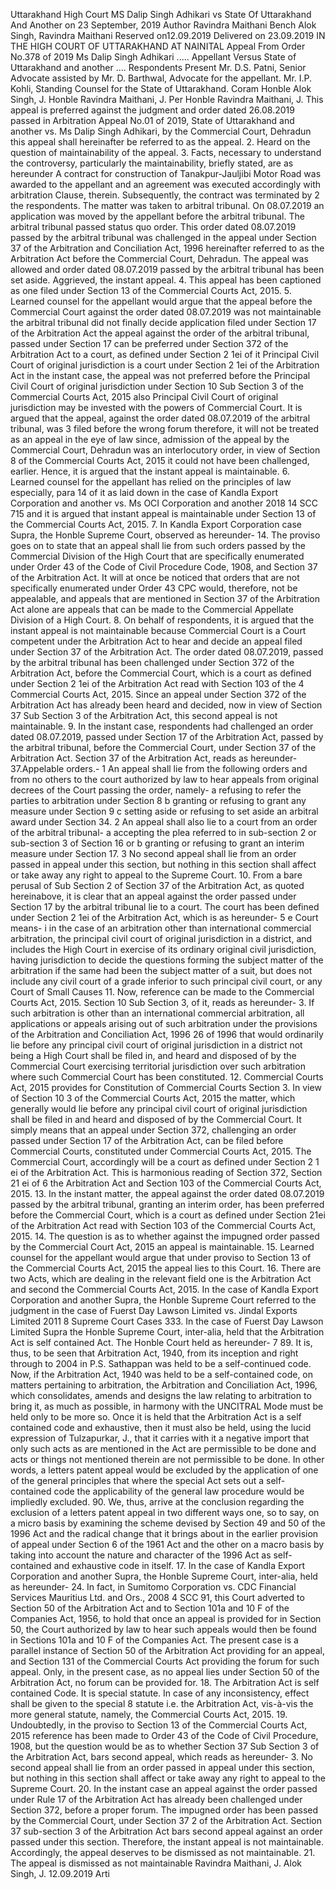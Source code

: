Uttarakhand High Court MS Dalip Singh Adhikari vs State Of Uttarakhand And Another on 23 September, 2019 Author Ravindra Maithani Bench Alok Singh, Ravindra Maithani Reserved on12.09.2019 Delivered on 23.09.2019 IN THE HIGH COURT OF UTTARAKHAND AT NAINITAL Appeal From Order No.378 of 2019 Ms Dalip Singh Adhikari ..... Appellant Versus State of Uttarakhand and another .... Respondents Present Mr. D.S. Patni, Senior Advocate assisted by Mr. D. Barthwal, Advocate for the appellant. Mr. I.P. Kohli, Standing Counsel for the State of Uttarakhand. Coram Honble Alok Singh, J. Honble Ravindra Maithani, J. Per Honble Ravindra Maithani, J. This appeal is preferred against the judgment and order dated 26.08.2019 passed in Arbitration Appeal No.01 of 2019, State of Uttarakhand and another vs. Ms Dalip Singh Adhikari, by the Commercial Court, Dehradun this appeal shall hereinafter be referred to as the appeal. 2. Heard on the question of maintainability of the appeal. 3. Facts, necessary to understand the controversy, particularly the maintainability, briefly stated, are as hereunder A contract for construction of Tanakpur-Jauljibi Motor Road was awarded to the appellant and an agreement was executed accordingly with arbitration Clause, therein. Subsequently, the contract was terminated by 2 the respondents. The matter was taken to arbitral tribunal. On 08.07.2019 an application was moved by the appellant before the arbitral tribunal. The arbitral tribunal passed status quo order. This order dated 08.07.2019 passed by the arbitral tribunal was challenged in the appeal under Section 37 of the Arbitration and Conciliation Act, 1996 hereinafter referred to as the Arbitration Act before the Commercial Court, Dehradun. The appeal was allowed and order dated 08.07.2019 passed by the arbitral tribunal has been set aside. Aggrieved, the instant appeal. 4. This appeal has been captioned as one filed under Section 13 of the Commercial Courts Act, 2015. 5. Learned counsel for the appellant would argue that the appeal before the Commercial Court against the order dated 08.07.2019 was not maintainable the arbitral tribunal did not finally decide application filed under Section 17 of the Arbitration Act the appeal against the order of the arbitral tribunal, passed under Section 17 can be preferred under Section 372 of the Arbitration Act to a court, as defined under Section 2 1ei of it Principal Civil Court of original jurisdiction is a court under Section 2 1ei of the Arbitration Act in the instant case, the appeal was not preferred before the Principal Civil Court of original jurisdiction under Section 10 Sub Section 3 of the Commercial Courts Act, 2015 also Principal Civil Court of original jurisdiction may be invested with the powers of Commercial Court. It is argued that the appeal, against the order dated 08.07.2019 of the arbitral tribunal, was 3 filed before the wrong forum therefore, it will not be treated as an appeal in the eye of law since, admission of the appeal by the Commercial Court, Dehradun was an interlocutory order, in view of Section 8 of the Commercial Courts Act, 2015 it could not have been challenged, earlier. Hence, it is argued that the instant appeal is maintainable. 6. Learned counsel for the appellant has relied on the principles of law especially, para 14 of it as laid down in the case of Kandla Export Corporation and another vs. Ms OCI Corporation and another 2018 14 SCC 715 and it is argued that instant appeal is maintainable under Section 13 of the Commercial Courts Act, 2015. 7. In Kandla Export Corporation case Supra, the Honble Supreme Court, observed as hereunder- 14. The proviso goes on to state that an appeal shall lie from such orders passed by the Commercial Division of the High Court that are specifically enumerated under Order 43 of the Code of Civil Procedure Code, 1908, and Section 37 of the Arbitration Act. It will at once be noticed that orders that are not specifically enumerated under Order 43 CPC would, therefore, not be appealable, and appeals that are mentioned in Section 37 of the Arbitration Act alone are appeals that can be made to the Commercial Appellate Division of a High Court. 8. On behalf of respondents, it is argued that the instant appeal is not maintainable because Commercial Court is a Court competent under the Arbitration Act to hear and decide an appeal filed under Section 37 of the Arbitration Act. The order dated 08.07.2019, passed by the arbitral tribunal has been challenged under Section 372 of the Arbitration Act, before the Commercial Court, which is a court as defined under Section 2 1ei of the Arbitration Act read with Section 103 of the 4 Commercial Courts Act, 2015. Since an appeal under Section 372 of the Arbitration Act has already been heard and decided, now in view of Section 37 Sub Section 3 of the Arbitration Act, this second appeal is not maintainable. 9. In the instant case, respondents had challenged an order dated 08.07.2019, passed under Section 17 of the Arbitration Act, passed by the arbitral tribunal, before the Commercial Court, under Section 37 of the Arbitration Act. Section 37 of the Arbitration Act, reads as hereunder- 37.Appelable orders.- 1 An appeal shall lie from the following orders and from no others to the court authorized by law to hear appeals from original decrees of the Court passing the order, namely- a refusing to refer the parties to arbitration under Section 8 b granting or refusing to grant any measure under Section 9 c setting aside or refusing to set aside an arbitral award under Section 34. 2 An appeal shall also lie to a court from an order of the arbitral tribunal- a accepting the plea referred to in sub-section 2 or sub-section 3 of Section 16 or b granting or refusing to grant an interim measure under Section 17. 3 No second appeal shall lie from an order passed in appeal under this section, but nothing in this section shall affect or take away any right to appeal to the Supreme Court. 10. From a bare perusal of Sub Section 2 of Section 37 of the Arbitration Act, as quoted hereinabove, it is clear that an appeal against the order passed under Section 17 by the arbitral tribunal lie to a court. The court has been defined under Section 2 1ei of the Arbitration Act, which is as hereunder- 5 e Court means- i in the case of an arbitration other than international commercial arbitration, the principal civil court of original jurisdiction in a district, and includes the High Court in exercise of its ordinary original civil jurisdiction, having jurisdiction to decide the questions forming the subject matter of the arbitration if the same had been the subject matter of a suit, but does not include any civil court of a grade inferior to such principal civil court, or any Court of Small Causes 11. Now, reference can be made to the Commercial Courts Act, 2015. Section 10 Sub Section 3, of it, reads as hereunder- 3. If such arbitration is other than an international commercial arbitration, all applications or appeals arising out of such arbitration under the provisions of the Arbitration and Conciliation Act, 1996 26 of 1996 that would ordinarily lie before any principal civil court of original jurisdiction in a district not being a High Court shall be filed in, and heard and disposed of by the Commercial Court exercising territorial jurisdiction over such arbitration where such Commercial Court has been constituted. 12. Commercial Courts Act, 2015 provides for Constitution of Commercial Courts Section 3. In view of Section 10 3 of the Commercial Courts Act, 2015 the matter, which generally would lie before any principal civil court of original jurisdiction shall be filed in and heard and disposed of by the Commercial Court. It simply means that an appeal under Section 372, challenging an order passed under Section 17 of the Arbitration Act, can be filed before Commercial Courts, constituted under Commercial Courts Act, 2015. The Commercial Court, accordingly will be a court as defined under Section 2 1 ei of the Arbitration Act. This is harmonious reading of Section 372, Section 21 ei of 6 the Arbitration Act and Section 103 of the Commercial Courts Act, 2015. 13. In the instant matter, the appeal against the order dated 08.07.2019 passed by the arbitral tribunal, granting an interim order, has been preferred before the Commercial Court, which is a court as defined under Section 21ei of the Arbitration Act read with Section 103 of the Commercial Courts Act, 2015. 14. The question is as to whether against the impugned order passed by the Commercial Court Act, 2015 an appeal is maintainable. 15. Learned counsel for the appellant would argue that under proviso to Section 13 of the Commercial Courts Act, 2015 the appeal lies to this Court. 16. There are two Acts, which are dealing in the relevant field one is the Arbitration Act and second the Commercial Courts Act, 2015. In the case of Kandla Export Corporation and another Supra, the Honble Supreme Court referred to the judgment in the case of Fuerst Day Lawson Limited vs. Jindal Exports Limited 2011 8 Supreme Court Cases 333. In the case of Fuerst Day Lawson Limited Supra the Honble Supreme Court, inter-alia, held that the Arbitration Act is self contained Act. The Honble Court held as hereunder- 7 89. It is, thus, to be seen that Arbitration Act, 1940, from its inception and right through to 2004 in P.S. Sathappan was held to be a self-continued code. Now, if the Arbitration Act, 1940 was held to be a self-contained code, on matters pertaining to arbitration, the Arbitration and Conciliation Act, 1996, which consolidates, amends and designs the law relating to arbitration to bring it, as much as possible, in harmony with the UNCITRAL Mode must be held only to be more so. Once it is held that the Arbitration Act is a self contained code and exhaustive, then it must also be held, using the lucid expression of Tulzapurkar, J., that it carries with it a negative import that only such acts as are mentioned in the Act are permissible to be done and acts or things not mentioned therein are not permissible to be done. In other words, a letters patent appeal would be excluded by the application of one of the general principles that where the special Act sets out a self-contained code the applicability of the general law procedure would be impliedly excluded. 90. We, thus, arrive at the conclusion regarding the exclusion of a letters patent appeal in two different ways one, so to say, on a micro basis by examining the scheme devised by Section 49 and 50 of the 1996 Act and the radical change that it brings about in the earlier provision of appeal under Section 6 of the 1961 Act and the other on a macro basis by taking into account the nature and character of the 1996 Act as self- contained and exhaustive code in itself.  17. In the case of Kandla Export Corporation and another Supra, the Honble Supreme Court, inter-alia, held as hereunder- 24. In fact, in Sumitomo Corporation vs. CDC Financial Services Mauritius Ltd. and Ors., 2008 4 SCC 91, this Court adverted to Section 50 of the Arbitration Act and to Section 101a and 10 F of the Companies Act, 1956, to hold that once an appeal is provided for in Section 50, the Court authorized by law to hear such appeals would then be found in Sections 101a and 10 F of the Companies Act. The present case is a parallel instance of Section 50 of the Arbitration Act providing for an appeal, and Section 131 of the Commercial Courts Act providing the forum for such appeal. Only, in the present case, as no appeal lies under Section 50 of the Arbitration Act, no forum can be provided for. 18. The Arbitration Act is self contained Code. It is special statute. In case of any inconsistency, effect shall be given to the special 8 statute i.e. the Arbitration Act, vis-à-vis the more general statute, namely, the Commercial Courts Act, 2015. 19. Undoubtedly, in the proviso to Section 13 of the Commercial Courts Act, 2015 reference has been made to Order 43 of the Code of Civil Procedure, 1908, but the question would be as to whether Section 37 Sub Section 3 of the Arbitration Act, bars second appeal, which reads as hereunder- 3. No second appeal shall lie from an order passed in appeal under this section, but nothing in this section shall affect or take away any right to appeal to the Supreme Court. 20. In the instant case an appeal against the order passed under Rule 17 of the Arbitration Act has already been challenged under Section 372, before a proper forum. The impugned order has been passed by the Commercial Court, under Section 37 2 of the Arbitration Act. Section 37 sub-section 3 of the Arbitration Act bars second appeal against an order passed under this section. Therefore, the instant appeal is not maintainable. Accordingly, the appeal deserves to be dismissed as not maintainable. 21. The appeal is dismissed as not maintainable Ravindra Maithani, J. Alok Singh, J. 12.09.2019 Arti